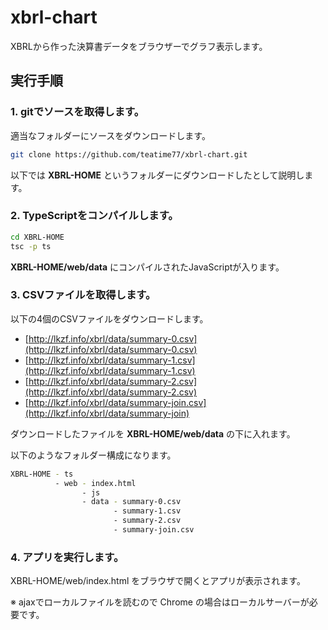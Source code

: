 # xbrl-chart
XBRLから作った決算書データをブラウザーでグラフ表示します。

## 実行手順

### 1. **gitでソースを取得します。**

適当なフォルダーにソースをダウンロードします。

```bash
git clone https://github.com/teatime77/xbrl-chart.git
```

以下では **XBRL-HOME** というフォルダーにダウンロードしたとして説明します。


### 2. **TypeScriptをコンパイルします。**

```bash
cd XBRL-HOME
tsc -p ts
```

**XBRL-HOME/web/data** にコンパイルされたJavaScriptが入ります。

### 3. **CSVファイルを取得します。**

以下の4個のCSVファイルをダウンロードします。

* [http://lkzf.info/xbrl/data/summary-0.csv](http://lkzf.info/xbrl/data/summary-0.csv)
* [http://lkzf.info/xbrl/data/summary-1.csv](http://lkzf.info/xbrl/data/summary-1.csv)
* [http://lkzf.info/xbrl/data/summary-2.csv](http://lkzf.info/xbrl/data/summary-2.csv)
* [http://lkzf.info/xbrl/data/summary-join.csv](http://lkzf.info/xbrl/data/summary-join)

ダウンロードしたファイルを **XBRL-HOME/web/data** の下に入れます。

以下のようなフォルダー構成になります。

```bash
XBRL-HOME - ts
          - web - index.html
                - js
                - data - summary-0.csv
                       - summary-1.csv
                       - summary-2.csv
                       - summary-join.csv
```

### 4. **アプリを実行します。**

XBRL-HOME/web/index.html をブラウザで開くとアプリが表示されます。

※ ajaxでローカルファイルを読むので Chrome の場合はローカルサーバーが必要です。
